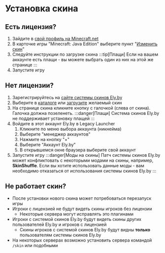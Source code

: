 # Установка скина
## Есть лицензия?
1. Зайдите в [свой профиль на Minecraft.net](https://www.minecraft.net/msaprofile)
2. В карточке игры "Minecraft: Java Edition" выберите пункт "[Изменить скин](https://www.minecraft.net/msaprofile/mygames/editskin)"
3. Следуйте инструкции по загрузке скина
    :::tip[Плащи]
    Если на вашем аккаунте есть плащи - вы можете выбрать один из них на этой же странице
    :::
4. Запустите игру

## Нет лицензии?
1. Зарегистрируйтесь на [сайте системы скинов Ely.by](https://ely.by)
2. Выберите в [каталоге](https://ely.by/skins) или [загрузите](https://ely.by/load) желаемый скин
3. На странице скина кликните кнопку с галочкой (слева от скина). Галочка должна позеленеть.
    :::danger[Плащи]
    Система скинов Ely.by не поддерживает установку плащей
    :::
4. Войдите в этот аккаунт Ely.by в Legacy Launcher
    1. Кликните по меню выбора аккаунта (никнейма)
    2. Выберите "менеджер аккаунтов"
    3. Нажмите на кнопку "+"
    4. Выберите "Аккаунт Ely.by"
    5. В открывшемся окне браузера выберите свой аккаунт
5. Запустите игру
    :::danger[Моды на скины]
    Патч системы скинов Ely.by может конфликтовать с некоторыми модами на скины, например, **SkinShuffle**. Если вы хотите использовать данные моды - вам необходимо отказаться от использования системы скинов Ely.by
    :::

## Не работает скин?
* После установки нового скина может потребоваться перезапуск игры
* Игроки с лицензией не будут видеть скины игроков без лицензии
    * Некоторые сервера могут исправлять это плагинами
* Игроки с системой скинов Ely.by будут видеть скины других пользователей Ely.by и игроков с лицензией
    * Скины игроков с системой скинов Ely.by будут видны **только** пользователям системы скинов Ely.by
* На некоторых серверах возможно установить сервера командой `/skin` или подобными